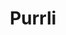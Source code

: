 ---
title: "Purrli"
categories: ["Random"]

link:
    url: "https://purrli.com/"
    dead: false

tweet: "The Internet has invented: a cat purr generator."
---